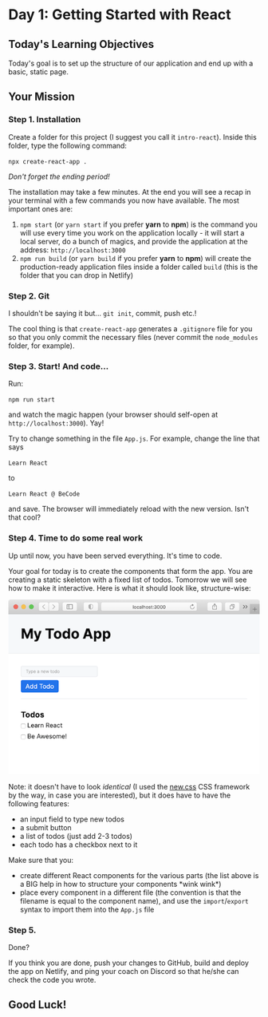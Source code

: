 # Day 1: Getting Started with React

## Today's Learning Objectives

Today's goal is to set up the structure of our application and end up with a basic, static page.

## Your Mission

### Step 1. Installation

Create a folder for this project (I suggest you call it `intro-react`). Inside this folder, type the following command:

`npx create-react-app .`

_Don't forget the ending period!_

The installation may take a few minutes. At the end you will see a recap in your terminal with a few commands you now have available. The most important ones are:

1. `npm start` (or `yarn start` if you prefer **yarn** to **npm**) is the command you will use every time you work on the application locally - it will start a local server, do a bunch of magics, and provide the application at the address: `http://localhost:3000`
2. `npm run build` (or `yarn build` if you prefer **yarn** to **npm**) will create the production-ready application files inside a folder called `build` (this is the folder that you can drop in Netlify)

### Step 2. Git

I shouldn't be saying it but... `git init`, commit, push etc.!

The cool thing is that `create-react-app` generates a `.gitignore` file for you so that you only commit the necessary files (never commit the `node_modules` folder, for example).

### Step 3. Start! And code...

Run:

`npm run start`

and watch the magic happen (your browser should self-open at `http://localhost:3000`). Yay!

Try to change something in the file `App.js`. For example, change the line that says

`Learn React`

to

`Learn React @ BeCode`

and save. The browser will immediately reload with the new version. Isn't that cool?

### Step 4. Time to do some real work

Up until now, you have been served everything. It's time to code.

Your goal for today is to create the components that form the app. You are creating a static skeleton with a fixed list of todos. Tomorrow we will see how to make it interactive. Here is what it should look like, structure-wise:

![](../images/sample-app.png)

Note: it doesn't have to look _identical_ (I used the [new.css](https://newcss.net/) CSS framework by the way, in case you are interested), but it does have to have the following features:

- an input field to type new todos
- a submit button
- a list of todos (just add 2-3 todos)
- each todo has a checkbox next to it

Make sure that you:

- create different React components for the various parts (the list above is a BIG help in how to structure your components \*wink wink\*)
- place every component in a different file (the convention is that the filename is equal to the component name), and use the `import`/`export` syntax to import them into the `App.js` file

### Step 5.

Done?

If you think you are done, push your changes to GitHub, build and deploy the app on Netlify, and ping your coach on Discord so that he/she can check the code you wrote.

## Good Luck!
